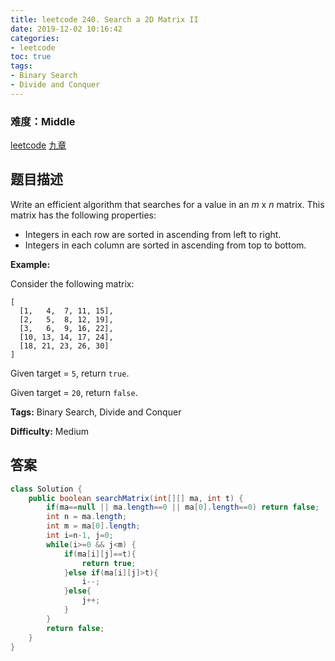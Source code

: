 ```yaml
---
title: leetcode 240. Search a 2D Matrix II
date: 2019-12-02 10:16:42
categories:
- leetcode
toc: true
tags:
- Binary Search
- Divide and Conquer
---
```

### 难度：Middle

<a href="https://leetcode.com/problems/search-a-2d-matrix-ii/">leetcode</a>
<a href="https://www.jiuzhang.com/solution/search-a-2d-matrix-ii/">九章</a>
## 题目描述
Write an efficient algorithm that searches for a value in an _m_ x _n_ matrix.
This matrix has the following properties:

  * Integers in each row are sorted in ascending from left to right.
  * Integers in each column are sorted in ascending from top to bottom.

**Example:**

Consider the following matrix:
        
    [
      [1,   4,  7, 11, 15],
      [2,   5,  8, 12, 19],
      [3,   6,  9, 16, 22],
      [10, 13, 14, 17, 24],
      [18, 21, 23, 26, 30]
    ]
    

Given target = `5`, return `true`.

Given target = `20`, return `false`.


**Tags:** Binary Search, Divide and Conquer

**Difficulty:** Medium
## 答案
<!--more-->
```java
class Solution {
    public boolean searchMatrix(int[][] ma, int t) {
        if(ma==null || ma.length==0 || ma[0].length==0) return false;
        int n = ma.length;
        int m = ma[0].length;
        int i=n-1, j=0;
        while(i>=0 && j<m) {
            if(ma[i][j]==t){
                return true;
            }else if(ma[i][j]>t){
                i--;
            }else{
                j++;
            }
        }
        return false;
    }
}
```
